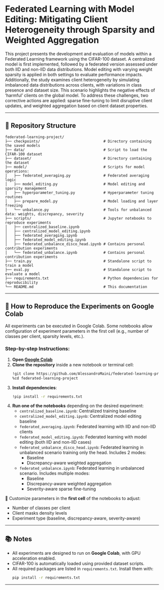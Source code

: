 
# Federated Learning with Model Editing: Mitigating Client Heterogeneity through Sparsity and Weighted Aggregation

This project presents the development and evaluation of models within a Federated Learning framework using the CIFAR-100 dataset. A centralized model is first implemented, followed by a federated version assessed under both IID and non-IID data distributions. Model editing with varying weight sparsity is applied in both settings to evaluate performance impacts. Additionally, the study examines client heterogeneity by simulating imbalanced data distributions across clients, with variations in class presence and dataset size. This scenario highlights the negative effects of ‘harmful’ clients on the global model. To address these challenges, two corrective actions are applied: sparse fine-tuning to limit disruptive client updates, and weighted aggregation based on client dataset properties.

---

## 📁 Repository Structure

```
federated-learning-project/
├── checkpoints/                             # Directory containing the saved models
├── data/                                    # Script to load the CIFAR-100 dataset
├── dataset/                                 # Directory containing the dataset
├── model/                                   # Scripts for model operations:
│   ├── federated_averaging.py               # Federated averaging logic
│   ├── model_editing.py                     # Model editing and sparsity management
│   ├── hyperparameter_tuning.py             # Hyperparameter tuning routines
│   ├── prepare_model.py                     # Model loading and layer freezing
│   └── unbalance.py                         # Tools for unbalanced data: weights, discrepancy, severity
├── scripts/                                 # Jupyter notebooks to reproduce experiments
│   ├── centralized_baseline.ipynb
│   ├── centralized_model_editing.ipynb
│   ├── federated_averaging.ipynb
│   ├── federated_model_editing.ipynb
│   ├── federated_unbalance_disco_head.ipynb # Contains personal contribution experiments
│   └── federated_unbalance.ipynb            # Contains personal contribution experiments
├── train.py                                 # Standalone script to train a model
├── eval.py                                  # Standalone script to evaluate a model
├── requirements.txt                         # Python dependencies for reproducibility
└── README.md                                # This documentation
```

---

## 🚀 How to Reproduce the Experiments on Google Colab

All experiments can be executed in Google Colab. Some notebooks allow configuration of experiment parameters in the first cell (e.g., number of classes per client, sparsity levels, etc.).

### Step-by-step Instructions:

1. **Open [Google Colab](https://colab.research.google.com/)**
2. **Clone the repository** inside a new notebook or terminal cell:
   ```bash
   !git clone https://github.com/AlessandroMaini/federated-learning-project.git
   %cd federated-learning-project
   ```
3. **Install dependencies**:
   ```bash
   !pip install -r requirements.txt
   ```
4. **Run one of the notebooks** depending on the desired experiment:
   - `centralized_baseline.ipynb`: Centralized training baseline
   - `centralized_model_editing.ipynb`: Centralized model editing baseline
   - `federated_averaging.ipynb`: Federated learning with IID and non-IID clients
   - `federated_model_editing.ipynb`: Federated learning with model editing (both IID and non-IID cases)
   - `federated_unbalance_disco_head.ipynb`: Federated learning in unbalanced scenario training only the head. Includes 2 modes:
     - Baseline
     - Discrepancy-aware weighted aggregation
   - `federated_unbalance.ipynb`: Federated learning in unbalanced scenario. Includes multiple modes:
     - Baseline
     - Discrepancy-aware weighted aggregation
     - Severity-aware sparse fine-tuning

🔧 Customize parameters in the **first cell** of the notebooks to adjust:
- Number of classes per client
- Client masks density levels
- Experiment type (baseline, discrepancy-aware, severity-aware)

---

## 📚 Notes

- All experiments are designed to run on **Google Colab**, with GPU acceleration enabled.
- CIFAR-100 is automatically loaded using provided dataset scripts.
- All required packages are listed in `requirements.txt`. Install them with:
  ```bash
  pip install -r requirements.txt
  ```

---
